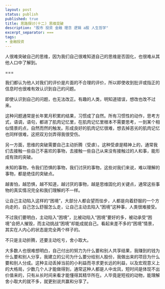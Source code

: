 ```yaml
---
layout: post
status: publish
published: true
title: 思路探讨(十二) 思维突破
description: "股市 投资 金融 理念 逻辑 a股 人生哲学"
excerpt_separator: ===
tags:
- 金融投资
---
```


人很难突破自己的思维，因为我们自己很难知道自己的思维是否固化，也很难从其他人口中了解到。

===

我们都认为他人对我们的评价是片面的不合理的评价，所以即使收到批评或指正的信息时也很难有效认识到自己的问题。

即使认识到自己的问题，也无法改正。有趣的人类，明知道错误，想改也改不过来。

这种问题通常是长年累月积累的结果，习惯成了自然。所有习惯性的动作，思考方式，语调，语句，都进了肌肉记忆里，在肌肉记忆里根本不需要思考，一到某个相似情景的点，自然而然的触发。形成良好的肌肉记忆很难，想去掉恶劣的肌肉记忆也同样很难，这把双刃剑弄得我很受伤。

另一方面，思维的突破需要自己主动折腾（受虐）。这种受虐是精神上的，通常我们去接触一些自己不喜欢的事物，去接触一些自己从来没有接触过的人和事，能形成有效的突破。

未知的事物，令我们恐惧的事物，我们讨厌的事物，这些对我们来说，难以理解的事物，都是绝佳的突破点。

越害怕，越恐惧，越不知道，越讨厌的事物，越是思维固化的关键点，通常这些事物的真实情况完全和我们理解的不一样。

让自己主动陷入这样的“困境”，大部分人都会望而怯步，人都是向着舒服的一个方向走的，自己怎么舒服怎么走，让自己主动去陷入“困境”这种事，人类很难接受。

不过我们要明白，主动陷入“困境”，比被动陷入“困境”要好的多，被动承受“困境”会把人摧毁，而主动挑战“困境”却能成就自己。看起来差不多的“困境”情景，其实在人内心的状态是完全两个样子的。

不只是主动折腾，还要主动吃亏，舍小取大。

大多数人也很难想明白，自己付出的努力为什么要和别人共享结果，我赚到的钱为什么要和别人分享，我建立的公司为什么要分给别人股份，我做出来的项目为什么要和别人分成。这种主动丢掉当前的小利益而寻求更长远的利益，以及宏观意义上的大格局，少数几个人才能做得到，通常这种人都是人中龙凤，短时间是体现不出价值来的，只有从长时间来看才能懂得其精华所在。人毕竟是短视的动物，能理解舍小取大的就不多，就更别说共赢和分享了。

